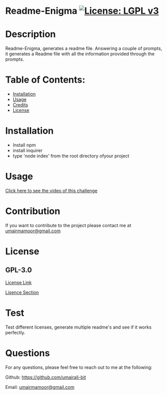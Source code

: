 # Readme-Enigma [![License: LGPL v3](https://img.shields.io/badge/License-LGPL%20v3-blue.svg)](https://www.gnu.org/licenses/lgpl-3.0)

    
# Description 
 Readme-Enigma, generates a readme file. Answering a couple of prompts, it generates a Readme file with all the information provided through the prompts.
# Table of Contents:
* [Installation](#installation)
* [Usage](#usage)
* [Credits](#credits)
* [License](#license)

# Installation 
 * Install npm 
 * install inquirer 
 * type 'node index' from the root directory ofyour project

# Usage
 [Click here to see the video of this challenge](https://drive.google.com/file/d/1fuWR0Qvj5qFcbQ1smqGNf2Nl7uikS6Tk/view)

# Contribution
If you want to contribute to the project please contact me at umairmamoor@gmail.com

# License
## GPL-3.0
[License Link](https://opensource.org/licenses/GPL-3.0)

[Lisence Section](https://choosealicense.com/licenses/gpl-3.0/)

# Test
Test different licenses, generate multiple readme's and see if it works perfectly.

# Questions
For any questions, please feel free to reach out to me at the following:

Github: https://github.com/umairali-bit

Email: umairmamoor@gmail.com
